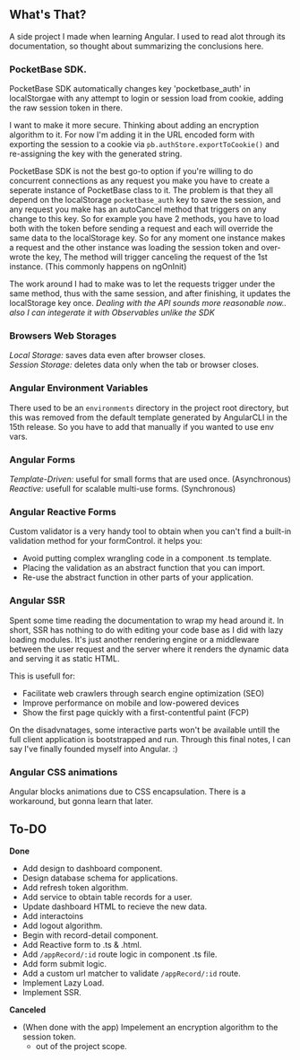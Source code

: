 ## What's That?

A side project I made when learning Angular. I used to read alot through its documentation, so thought about summarizing the conclusions here.

### PocketBase SDK.

PocketBase SDK automatically changes key 'pocketbase_auth' in localStorgae with any attempt to login or session load from cookie, adding the raw session token in there.

I want to make it more secure. Thinking about adding an encryption algorithm to it. For now I'm adding it in the URL encoded form with exporting the session to a cookie via `pb.authStore.exportToCookie()` and re-assigning the key with the generated string.

PocketBase SDK is not the best go-to option if you're willing to do concurrent connections as any request you make you have to create a seperate instance of PocketBase class to it. The problem is that they all depend on the localStorage `pocketbase_auth` key to save the session, and any request you make has an autoCancel method that triggers on any change to this key. So for example you have 2 methods, you have to load both with the token before sending a request and each will override the same data to the localStorage key. So for any moment one instance makes a request and the other instance was loading the session token and over-wrote the key, The method will trigger canceling the request of the 1st instance. (This commonly happens on ngOnInit)

The work around I had to make was to let the requests trigger under the same method, thus with the same session, and after finishing, it updates the localStorage key once. _Dealing with the API sounds more reasonable now.. also I can integerate it with Observables unlike the SDK_ 

### Browsers Web Storages

*Local Storage:* saves data even after browser closes.<br>
*Session Storage:* deletes data only when the tab or browser closes.

### Angular Environment Variables

There used to be an `environments` directory in the project root directory, but this was removed from the default template generated by AngularCLI in the 15th release. So you have to add that manually if you wanted to use env vars.

### Angular Forms

*Template-Driven:* useful for small forms that are used once. (Asynchronous)<br>
*Reactive:* usefull for scalable multi-use forms. (Synchronous)

### Angular Reactive Forms

Custom validator is a very handy tool to obtain when you can't find a built-in validation method for your formControl. it helps you:
* Avoid putting complex wrangling code in a component .ts template.
* Placing the validation as an abstract function that you can import.
* Re-use the abstract function in other parts of your application.

### Angular SSR

Spent some time reading the documentation to wrap my head around it. In short, SSR has nothing to do with editing your code base as I did with lazy loading modules. It's just another rendering engine or a middleware between the user request and the server where it renders the dynamic data and serving it as static HTML.

This is usefull for:
* Facilitate web crawlers through search engine optimization (SEO)
* Improve performance on mobile and low-powered devices
* Show the first page quickly with a first-contentful paint (FCP)

On the disadvnatages, some interactive parts won't be available untill the full client application is bootstrapped and run. Through this final notes, I can say I've finally founded myself into Angular. :)

### Angular CSS animations

Angular blocks animations due to CSS encapsulation. There is a workaround, but gonna learn that later.

## To-DO

**Done**
* Add design to dashboard component.
* Design database schema for applications.
* Add refresh token algorithm.
* Add service to obtain table records for a user.
* Update dashboard HTML to recieve the new data.
* Add interactoins
* Add logout algorithm.
* Begin with record-detail component.
* Add Reactive form to .ts & .html.
* Add `/appRecord/:id` route logic in component .ts file.
* Add form submit logic.
* Add a custom url matcher to validate `/appRecord/:id` route.
* Implement Lazy Load.
* Implement SSR.

**Canceled**
* (When done with the app) Impelement an encryption algorithm to the session token.
	- out of the project scope.